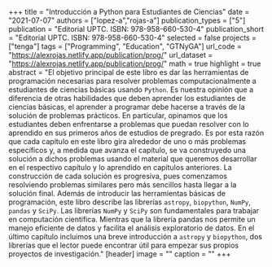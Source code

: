 +++
title = "Introducción a Python para Estudiantes de Ciencias"
date = "2021-07-07"
authors = ["lopez-a","rojas-a"]
publication_types = ["5"]
publication = "Editorial UPTC. ISBN: 978-958-660-530-4"
publication_short = "Editorial UPTC. ISBN: 978-958-660-530-4"
selected = false
projects = ["tenga"]
tags = ["Programming", "Education", "GTNyGA"]
url_code = "https://alexrojas.netlify.app/publication/prog/"
url_dataset = "https://alexrojas.netlify.app/publication/prog/"
math = true
highlight = true
abstract = "El objetivo principal de este libro es dar las herramientas de programación necesarias para resolver problemas computacionalmente a estudiantes de ciencias básicas usando `Python`. Es nuestra opinión que a diferencia de otras habilidades que deben aprender los estudiantes de ciencias básicas, el aprender a programar debe hacerse a través de la solución de problemas prácticos. En particular, opinamos que los estudiantes deben enfrentarse a problemas que puedan resolver con lo aprendido en sus primeros años de estudios de pregrado. Es por esta razón que cada capítulo en este libro gira alrededor de uno o más problemas específicos y, a medida que avanza el capítulo, se va construyedo una solución a dichos problemas usando el material que queremos desarrollar en el respectivo capítulo y lo aprendido en capítulos anteriores. La construcción de cada solución es progresiva, pues comenzamos resolviendo problemas similares pero más sencillos hasta llegar a la solución final. Además de introducir las herramientas básicas de programación, este libro describe las librerías `astropy`, `biopython`, `NumPy`, `pandas` y `SciPy`. Las librerías `NumPy` y `SciPy` son fundamentales para trabajar en computación científica. Mientras que la librería pandas nos permite un manejo eficiente de datos y facilita el análisis exploratorio de datos. En el último capítulo incluimos una breve introducción a `astropy` y `biopython`, dos librerías que el lector puede encontrar útil para empezar sus propios proyectos de investigación."
[header]
image = ""
caption = ""
+++
